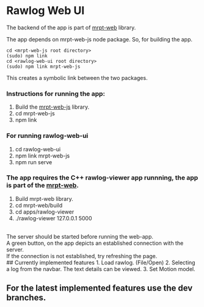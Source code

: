 # Rawlog Web UI

The backend of the app is part of [mrpt-web](https://github.com/rachit173/mrpt-web/tree/dev-rpc-pubsub) library.

The app depends on mrpt-web-js node package. So, for building the app.

```
cd <mrpt-web-js root directory>
(sudo) npm link
cd <rawlog-web-ui root directory>
(sudo) npm link mrpt-web-js
```

This creates a symbolic link between the two packages.

### Instructions for running the app:
1. Build the [mrpt-web-js](https://github.com/rachit173/mrpt-web-js) library.
2. cd mrpt-web-js
3. npm link<br>
### For running rawlog-web-ui
1. cd rawlog-web-ui
2. npm link mrpt-web-js
3. npm run serve

### The app requires the C++ rawlog-viewer app runnning, the app is part of the [mrpt-web](https://github.com/rachit173/mrpt-web).
1. Build mrpt-web library.
2. cd mrpt-web/build
3. cd apps/rawlog-viewer
4. ./rawlog-viewer 127.0.0.1 5000
<br>
The server should be started before running the web-app.<br>
A green button, on the app depicts an established connection with the server.<br>
If the connection is not established, try refreshing the page.<br>
## Currently implemented features
1. Load rawlog. (File/Open)
2. Selecting a log from the navbar. The text details can be viewed.
3. Set Motion model.

## For the latest implemented features use the dev branches.
